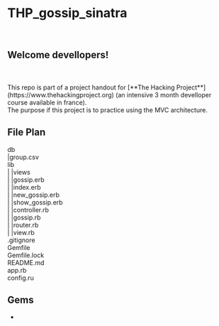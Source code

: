 [](R1V13RA.png!)

# THP_gossip_sinatra
</br>

## Welcome devellopers!
</br>
</br>
This repo is part of a project handout for [**The Hacking Project**](https://www.thehackingproject.org) (an intensive 3 month develloper course available in france). </br>
The purpose if this project is to practice using the MVC architecture. 
</br>

## File Plan

db</br>
|group.csv</br>
lib</br>
| |views</br>
|   |gossip.erb</br>
|   |index.erb</br>
|   |new_gossip.erb</br>
|   |show_gossip.erb</br>
| |controller.rb</br>
| |gossip.rb</br>
| |router.rb</br>
| |view.rb</br>
.gitignore</br>
Gemfile</br>
Gemfile.lock</br>
README.md</br>
app.rb</br>
config.ru</br>

## Gems

-
